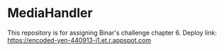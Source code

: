 # MediaHandler
 This repository is for assigning Binar's challenge chapter 6.
Deploy link: https://encoded-yen-440913-i1.et.r.appspot.com
